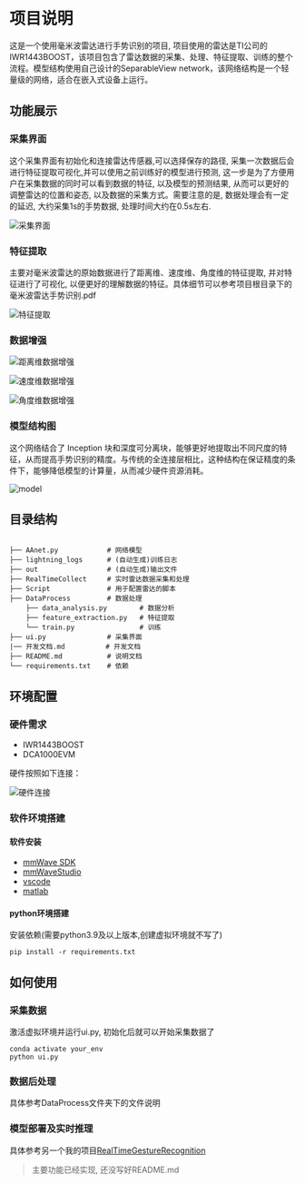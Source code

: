 # 项目说明

这是一个使用毫米波雷达进行手势识别的项目, 项目使用的雷达是TI公司的IWR1443BOOST，该项目包含了雷达数据的采集、处理、特征提取、训练的整个流程。模型结构使用自己设计的SeparableView network，该网络结构是一个轻量级的网络，适合在嵌入式设备上运行。

## 功能展示

### 采集界面

这个采集界面有初始化和连接雷达传感器,可以选择保存的路径, 采集一次数据后会进行特征提取可视化,并可以使用之前训练好的模型进行预测, 这一步是为了方便用户在采集数据的同时可以看到数据的特征, 以及模型的预测结果, 从而可以更好的调整雷达的位置和姿态, 以及数据的采集方式。需要注意的是, 数据处理会有一定的延迟, 大约采集1s的手势数据, 处理时间大约在0.5s左右.

![采集界面](./img/采集界面.png)

### 特征提取

主要对毫米波雷达的原始数据进行了距离维、速度维、角度维的特征提取, 并对特征进行了可视化, 以便更好的理解数据的特征。具体细节可以参考项目根目录下的毫米波雷达手势识别.pdf

![特征提取](./img/特征提取图.png)

### 数据增强

![距离维数据增强](./img/距离维数据增强.png)

![速度维数据增强](./img/速度维数据增强.png)

![角度维数据增强](./img/角度维数据增强.png)

### 模型结构图

这个网络结合了 Inception 块和深度可分离块，能够更好地提取出不同尺度的特征，从而提高手势识别的精度。与传统的全连接层相比，这种结构在保证精度的条件下，能够降低模型的计算量，从而减少硬件资源消耗。

![model](./img/模型简洁结构.png)

## 目录结构

```shell

├── AAnet.py            # 网络模型
├── lightning_logs      # (自动生成)训练日志
├── out                 # (自动生成)输出文件
├── RealTimeCollect     # 实时雷达数据采集和处理
├── Script              # 用于配置雷达的脚本
├── DataProcess         # 数据处理
    ├── data_analysis.py        # 数据分析
    ├── feature_extraction.py   # 特征提取
    └── train.py                # 训练
├── ui.py               # 采集界面
|── 开发文档.md          # 开发文档
├── README.md           # 说明文档
└── requirements.txt    # 依赖
```

## 环境配置

### 硬件需求

- IWR1443BOOST
- DCA1000EVM

硬件按照如下连接：

![硬件连接](./img/硬件连接.png)

### 软件环境搭建

#### 软件安装

- [mmWave SDK](https://www.ti.com/tool/MMWAVE-SDK)
- [mmWaveStudio](https://www.ti.com/tool/MMWAVE-STUDIO)
- [vscode](https://code.visualstudio.com/)
- [matlab](https://www.mathworks.com/products/matlab.html)

#### python环境搭建

安装依赖(需要python3.9及以上版本,创建虚拟环境就不写了)

```shell
pip install -r requirements.txt
```

## 如何使用

### 采集数据

激活虚拟环境并运行ui.py, 初始化后就可以开始采集数据了

```shell
conda activate your_env
python ui.py
```

### 数据后处理

具体参考DataProcess文件夹下的文件说明

### 模型部署及实时推理

具体参考另一个我的项目[RealTimeGestureRecognition](https://github.com/duzitao1/radar_cpp)
> 主要功能已经实现, 还没写好README.md
